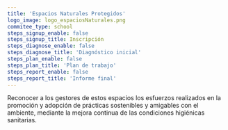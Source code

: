 ```yaml
---
title: 'Espacios Naturales Protegidos'
logo_image: logo_espaciosNaturales.png
commitee_type: school
steps_signup_enable: false
steps_signup_title: Inscripción
steps_diagnose_enable: false
steps_diagnose_title: 'Diagnóstico inicial'
steps_plan_enable: false
steps_plan_title: 'Plan de trabajo'
steps_report_enable: false
steps_report_title: 'Informe final'
---
```


Reconocer a los gestores de estos espacios los esfuerzos realizados en la promoción y adopción de prácticas sostenibles y amigables con el ambiente, mediante la mejora continua de las condiciones higiénicas sanitarias.